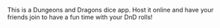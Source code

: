 This is a Dungeons and Dragons dice app. Host it online and have your friends join to have a fun time with your DnD rolls!
